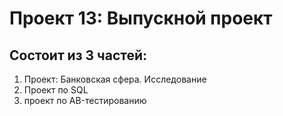 # Проект 13: Выпускной проект


## Состоит из 3 частей:
1. Проект: Банковская сфера. Исследование
2. Проект по SQL
3. проект по AB-тестированию
